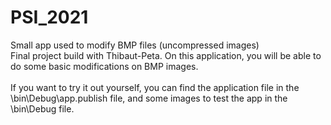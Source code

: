 # PSI_2021
Small app used to modify BMP files (uncompressed images)<br />
Final project build with Thibaut-Peta. On this application, you will be able to do some basic modifications on BMP images. <br /><br />
If you want to try it out yourself, you can find the application file in the \bin\Debug\app.publish file, and some images to test the app in the \bin\Debug file.
